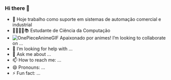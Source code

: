 ### Hi there 👋

- 🔭 Hoje trabalho como suporte em sistemas de automação comercial e industrial
- 🧑🏽‍🎓🏫📚 Estudante de Ciência da Computação
- ![OnePieceAnimeGIF](https://user-images.githubusercontent.com/102768881/178151579-6a2f7be9-23f5-4b90-9ee2-613d20c077d7.gif) Apaixonado por animes!
 I’m looking to collaborate on ...
- 🤔 I’m looking for help with ...
- 💬 Ask me about ...
- 📫 How to reach me: ...
- 😄 Pronouns: ...
- ⚡ Fun fact: ...
